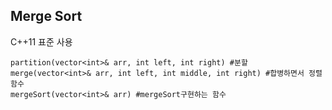 ## Merge Sort
 C++11 표준 사용

    partition(vector<int>& arr, int left, int right) #분할
    merge(vector<int>& arr, int left, int middle, int right) #합병하면서 정렬 함수
    mergeSort(vector<int>& arr) #mergeSort구현하는 함수
